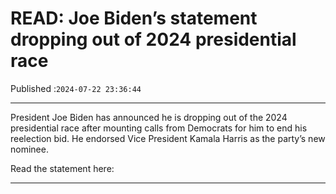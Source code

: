 # READ: Joe Biden’s statement dropping out of 2024 presidential race

Published :`2024-07-22 23:36:44`

---

President Joe Biden has announced he is dropping out of the 2024 presidential race after mounting calls from Democrats for him to end his reelection bid. He endorsed Vice President Kamala Harris as the party’s new nominee.

Read the statement here:

---

